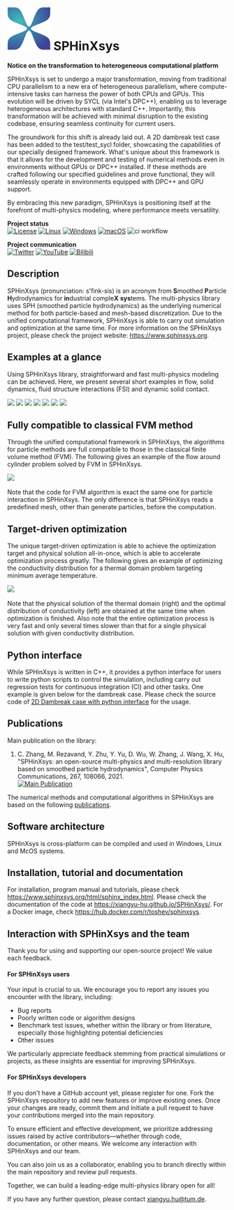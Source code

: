 # ![SPHinXsys Logo](assets/logo.png) SPHinXsys

**Notice on the transformation to heterogeneous computational platform**

SPHinXsys is set to undergo a major transformation, moving from traditional CPU parallelism to a new era of heterogeneous parallelism, where compute-intensive tasks can harness the power of both CPUs and GPUs. This evolution will be driven by SYCL (via Intel's DPC++), enabling us to leverage heterogeneous architectures with standard C++. Importantly, this transformation will be achieved with minimal disruption to the existing codebase, ensuring seamless continuity for current users.

The groundwork for this shift is already laid out. A 2D dambreak test case has been added to the test/test_sycl folder, showcasing the capabilities of our specially designed framework. What's unique about this framework is that it allows for the development and testing of numerical methods even in environments without GPUs or DPC++ installed. If these methods are crafted following our specified guidelines and prove functional, they will seamlessly operate in environments equipped with DPC++ and GPU support.

By embracing this new paradigm, SPHinXsys is positioning itself at the forefront of multi-physics modeling, where performance meets versatility.

**Project status**  
[![License](https://img.shields.io/badge/License-Apache_2.0-blue.svg)](https://opensource.org/licenses/Apache-2.0)
[![Linux](https://img.shields.io/badge/os-Linux-green.svg)](https://shields.io/)
[![Windows](https://img.shields.io/badge/os-Windows-green.svg)](https://shields.io/)
[![macOS](https://img.shields.io/badge/os-macOs-green.svg)](https://shields.io/)
![ci workflow](https://github.com/Xiangyu-Hu/SPHinXsys/actions/workflows/ci.yml/badge.svg?event=push)

**Project communication**  
[![Twitter](https://img.shields.io/twitter/url/https/twitter.com/sphinxsys.svg?style=social&label=Follow%20%40sphinxsys)](https://twitter.com/sphinxsys)
[![YouTube](https://img.shields.io/badge/YouTube-FF0000.svg?style=flat&logo=YouTube&logoColor=white)](https://www.youtube.com/channel/UCexdJbxOn9dvim6Jg1dnCFQ)
[![Bilibili](https://img.shields.io/badge/bilibili-%E5%93%94%E5%93%A9%E5%93%94%E5%93%A9-critical)](https://space.bilibili.com/1761273682/video)

## Description

SPHinXsys (pronunciation: s'fink-sis) is an acronym from **S**moothed **P**article **H**ydrodynamics for **in**dustrial comple**X** **sys**tems.
The multi-physics library uses SPH (smoothed particle hydrodynamics) as the underlying numerical method
for both particle-based and mesh-based discretization.
Due to the unified computational framework, SPHinXsys is able to carry out simulation and optimization at the same time.
For more information on the SPHinXsys project, please check the project website: <https://www.sphinxsys.org>.

## Examples at a glance

Using SPHinXsys library, straightforward and fast multi-physics modeling can be achieved.
Here, we present several short examples in flow, solid dynamics, fluid structure interactions (FSI) and dynamic solid contact.

<a href="https://github.com/Xiangyu-Hu/SPHinXsys/blob/master/tests/2d_examples/test_2d_dambreak/Dambreak.cpp">
<img src="https://github.com/Xiangyu-Hu/SPHinXsys-public-files/blob/master/videos/dambreak.gif" height="192px"></a>
<a href="https://github.com/Xiangyu-Hu/SPHinXsys/blob/master/tests/2d_examples/test_2d_fsi2/fsi2.cpp">
<img src="https://github.com/Xiangyu-Hu/SPHinXsys-public-files/blob/master/videos/fsi-2d.gif" height="192px"></a>
<a href="https://github.com/Xiangyu-Hu/SPHinXsys/blob/master/tests/3d_examples/test_3d_elasticSolid_shell_collision/3d_elasticSolid_shell_collision.cpp">
<img src="https://github.com/Xiangyu-Hu/SPHinXsys-public-files/blob/master/videos/ball-shell.gif" height="192px"></a>
<a href="https://github.com/Xiangyu-Hu/SPHinXsys/blob/master/tests/3d_examples/test_3d_shell_stability_half_sphere/test_3d_shell_stability_half_sphere.cpp">
<img src="https://github.com/Xiangyu-Hu/SPHinXsys-public-files/blob/master/videos/half-sphere.gif" height="192px"></a>
<a href="https://github.com/Xiangyu-Hu/SPHinXsys/blob/master/tests/3d_examples/test_3d_twisting_column/twisting_column.cpp">
<img src="https://github.com/Xiangyu-Hu/SPHinXsys-public-files/blob/master/videos/twisting.gif" height="168px"></a>
<a href="https://github.com/Xiangyu-Hu/SPHinXsys/blob/master/tests/2d_examples/test_2d_flow_stream_around_fish/2d_flow_stream_around_fish.cpp">
<img src="https://github.com/Xiangyu-Hu/SPHinXsys-public-files/blob/master/videos/fish-swimming.gif" height="168px"></a>
<a href="https://github.com/Xiangyu-Hu/SPHinXsys/blob/master/tests/2d_examples/test_2d_column_collapse/column_collapse.cpp">
<img src="https://github.com/Xiangyu-Hu/SPHinXsys-public-files/blob/master/videos/2d_column_collapse.gif" height="168px"></a>

## Fully compatible to classical FVM method

Through the unified computational framework in SPHinXsys,
the algorithms for particle methods are full compatible to those in the classical finite volume method (FVM).
The following gives an example of the flow around cylinder problem solved by FVM in SPHinXsys.

<a href="https://github.com/Xiangyu-Hu/SPHinXsys/blob/master/tests/2d_examples/test_2d_FVM_flow_around_cylinder/2d_FVM_flow_around_cylinder.cpp">
<img src="https://github.com/Xiangyu-Hu/SPHinXsys-public-files/blob/master/videos/fvm-sphinxsys-flow-around-cylinder.gif" height="168px"></a>

Note that the code for FVM algorithm is exact the same one for particle interaction in SPHinXsys.
The only difference is that SPHinXsys reads a predefined mesh, other than generate particles, before the computation.

## Target-driven optimization

The unique target-driven optimization is able to achieve the optimization target and physical solution all-in-once,
which is able to accelerate optimization process greatly.
The following gives an example of optimizing the conductivity distribution
for a thermal domain problem targeting minimum average temperature.

<a href="https://github.com/Xiangyu-Hu/SPHinXsys/blob/master/tests/optimization/test_2d_VP_heat_flux_optimization/VP_heat_flux_optimization.cpp">
<img src="https://github.com/Xiangyu-Hu/SPHinXsys-public-files/blob/master/videos/optimization.gif" height="192px"></a>

Note that the physical solution of the thermal domain (right) and the optimal distribution of conductivity (left)
are obtained at the same time when optimization is finished.
Also note that the entire optimization process is very fast and
only several times slower than that for a single physical solution with given conductivity distribution.  

## Python interface

While SPHinXsys is written in C++, it provides a python interface for users to write python scripts to control the simulation,
including carry out regression tests for continuous integration (CI) and other tasks.
One example is given below for the dambreak case.
Please check the source code of
[2D Dambreak case with python interface](https://github.com/Xiangyu-Hu/SPHinXsys/tree/master/tests/2d_examples/test_2d_dambreak_python)
for the usage.

## Publications

Main publication on the library:

1. C. Zhang, M. Rezavand, Y. Zhu, Y. Yu, D. Wu, W. Zhang, J. Wang, X. Hu,
"SPHinXsys: an open-source multi-physics and multi-resolution library based on smoothed particle hydrodynamics",
Computer Physics Communications, 267, 108066, 2021.  
[![Main Publication](https://img.shields.io/badge/doi-10.1016%2Fj.cpc.2021.108066-d45815.svg)](https://doi.org/10.1016/j.cpc.2021.108066)

The numerical methods and computational algorithms in SPHinXsys are based on the following [publications](assets/publication.md).

## Software architecture

SPHinXsys is cross-platform can be compiled and used in Windows, Linux and McOS systems.

## Installation, tutorial and documentation

For installation, program manual and tutorials, please check <https://www.sphinxsys.org/html/sphinx_index.html>.
Please check the documentation of the code at <https://xiangyu-hu.github.io/SPHinXsys/>.
For a Docker image, check <https://hub.docker.com/r/toshev/sphinxsys>.

## Interaction with SPHinXsys and the team

Thank you for using and supporting our open-source project!
We value each feedback.

#### For SPHinXsys users

Your input is crucial to us. We encourage you to report any issues you encounter with the library, including:

* Bug reports
* Poorly written code or algorithm designs
* Benchmark test issues, whether within the library or from literature, especially those highlighting potential deficiencies
* Other issues

We particularly appreciate feedback stemming from practical simulations or projects, as these insights are essential for improving SPHinXsys.

#### For SPHinXsys developers

If you don't have a GitHub account yet, please register for one. Fork the SPHinXsys repository to add new features or improve existing ones. Once your changes are ready, commit them and initiate a pull request to have your contributions merged into the main repository.

To ensure efficient and effective development, we prioritize addressing issues raised by active contributors—whether through code, documentation, or other means. We welcome any interaction with SPHinXsys and our team.

You can also join us as a collaborator, enabling you to branch directly within the main repository and review pull requests.

Together, we can build a leading-edge multi-physics library open for all!

If you have any further question, please contact <xiangyu.hu@tum.de>.
